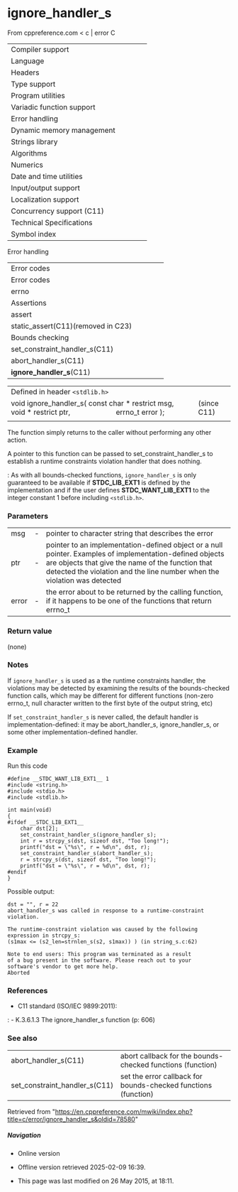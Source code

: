 # ignore_handler_s

From cppreference.com
< c‎ | error
 C

|  |  |  |  |  |
| --- | --- | --- | --- | --- |
| Compiler support | | | | |
| Language | | | | |
| Headers | | | | |
| Type support | | | | |
| Program utilities | | | | |
| Variadic function support | | | | |
| Error handling | | | | |
| Dynamic memory management | | | | |
| Strings library | | | | |
| Algorithms | | | | |
| Numerics | | | | |
| Date and time utilities | | | | |
| Input/output support | | | | |
| Localization support | | | | |
| Concurrency support (C11) | | | | |
| Technical Specifications | | | | |
| Symbol index | | | | |

 Error handling

|  |  |  |  |  |
| --- | --- | --- | --- | --- |
| Error codes | | | | |
| Error codes | | | | |
| errno | | | | |
| Assertions | | | | |
| assert | | | | |
| static_assert(C11)(removed in C23) | | | | |
| Bounds checking | | | | |
| set_constraint_handler_s(C11) | | | | |
| abort_handler_s(C11) | | | | |
| ****ignore_handler_s****(C11) | | | | |

|  |  |  |
| --- | --- | --- |
| Defined in header `<stdlib.h>` |  |  |
| void ignore_handler_s( const char \* restrict msg,  void \* restrict ptr,                         errno_t error ); |  | (since C11) |
|  |  |  |

The function simply returns to the caller without performing any other action.

A pointer to this function can be passed to set_constraint_handler_s to establish a runtime constraints violation handler that does nothing.

:   As with all bounds-checked functions, `ignore_handler_s` is only guaranteed to be available if __STDC_LIB_EXT1__ is defined by the implementation and if the user defines __STDC_WANT_LIB_EXT1__ to the integer constant 1 before including `<stdlib.h>`.

### Parameters

|  |  |  |
| --- | --- | --- |
| msg | - | pointer to character string that describes the error |
| ptr | - | pointer to an implementation-defined object or a null pointer. Examples of implementation-defined objects are objects that give the name of the function that detected the violation and the line number when the violation was detected |
| error | - | the error about to be returned by the calling function, if it happens to be one of the functions that return errno_t |

### Return value

(none)

### Notes

If `ignore_handler_s` is used as a the runtime constraints handler, the violations may be detected by examining the results of the bounds-checked function calls, which may be different for different functions (non-zero errno_t, null character written to the first byte of the output string, etc)

If `set_constraint_handler_s` is never called, the default handler is implementation-defined: it may be abort_handler_s, ignore_handler_s, or some other implementation-defined handler.

### Example

Run this code

```
#define __STDC_WANT_LIB_EXT1__ 1
#include <string.h>
#include <stdio.h>
#include <stdlib.h>
 
int main(void)
{
#ifdef __STDC_LIB_EXT1__
    char dst[2];
    set_constraint_handler_s(ignore_handler_s);
    int r = strcpy_s(dst, sizeof dst, "Too long!");
    printf("dst = \"%s\", r = %d\n", dst, r);
    set_constraint_handler_s(abort_handler_s);
    r = strcpy_s(dst, sizeof dst, "Too long!");
    printf("dst = \"%s\", r = %d\n", dst, r);
#endif
}

```

Possible output:

```
dst = "", r = 22
abort_handler_s was called in response to a runtime-constraint violation.
 
The runtime-constraint violation was caused by the following expression in strcpy_s:
(s1max <= (s2_len=strnlen_s(s2, s1max)) ) (in string_s.c:62)
 
Note to end users: This program was terminated as a result
of a bug present in the software. Please reach out to your
software's vendor to get more help.
Aborted

```

### References

- C11 standard (ISO/IEC 9899:2011):

:   - K.3.6.1.3 The ignore_handler_s function (p: 606)

### See also

|  |  |
| --- | --- |
| abort_handler_s(C11) | abort callback for the bounds-checked functions   (function) |
| set_constraint_handler_s(C11) | set the error callback for bounds-checked functions   (function) |

Retrieved from "<https://en.cppreference.com/mwiki/index.php?title=c/error/ignore_handler_s&oldid=78580>"

##### Navigation

- Online version
- Offline version retrieved 2025-02-09 16:39.

- This page was last modified on 26 May 2015, at 18:11.